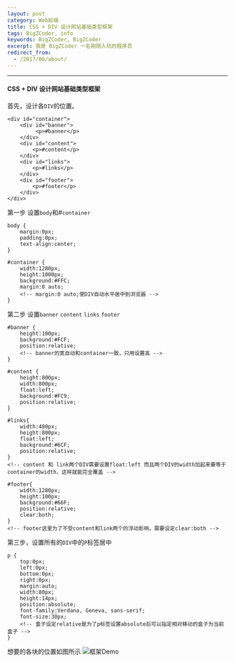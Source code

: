 ```yaml
---
layout: post
category: Web前端
title: CSS + DIV 设计网站基础类型框架
tags: BigZCoder, info
keywords: BigZCoder, BigZCoder
excerpt: 我是 BigZCoder 一名刚刚入坑的程序员
redirect_from:
  - /2017/06/about/
---
```



******



#### CSS + DIV 设计网站基础类型框架


首先，设计各`DIV`的位置。


	<div id="container">
  		<div id="banner">
   			 <p>#banner</p>
  		</div>
  		<div id="content">
    		<p>#content</p>
  		</div>
  		<div id="links">
  	 		<p>#links</p>
  		</div>
  		<div id="footer">
  			<p>#footer</p>
  		</div>
	</div>

第一步 设置`body`和#`container`

    body {
		margin:0px;
		padding:0px;
		text-align:center;
	}

    #container {
		width:1280px;
		height:1000px;
		background:#FFC;
		margin:0 auto;
        <!-- margin:0 auto;使DIV自动水平居中到浏览器 -->
	}

第二步 设置`banner` `content` `links` `footer`

	#banner {
		height:100px;
		background:#FCF;
		position:relative;
		<!-- banner的宽自动和container一致，只用设置高 -->
    }

	#content {
		height:800px;
		width:800px;
		float:left;
		background:#FC9;
		position:relative;
	}

    #links{
		width:480px;
		height:800px;
		float:left;
		background:#6CF;
        position:relative;
   	}
    <!-- content 和 link两个DIV需要设置float:left 而且两个DIV的width加起来要等于container的width，这样就能完全覆盖 -->

    #footer{
		width:1280px;
		height:100px;
		background:#66F;
		position:relative;
		clear:both;
    }
    <!-- footer这里为了不受content和link两个的浮动影响，需要设定clear:both -->

第三步，设置所有的`DIV`中的`P`标签居中

	p {
		top:0px;
		left:0px;
		bottom:0px;
		right:0px;
		margin:auto;
		width:80px;
		height:14px;
		position:absolute;
		font-family:Verdana, Geneva, sans-serif;
		font-size:30px;
        <!-- 盒子设定relative是为了p标签设置absolute后可以指定相对移动的盒子为当前盒子 -->
	}

想要的各块的位置如图所示
![框架Demo](https://github.com/bigzcoder/bigzcoder.github.com/blob/master/img/%E7%AE%80%E5%8D%95%E6%A1%86%E6%9E%B6Demo.jpg)